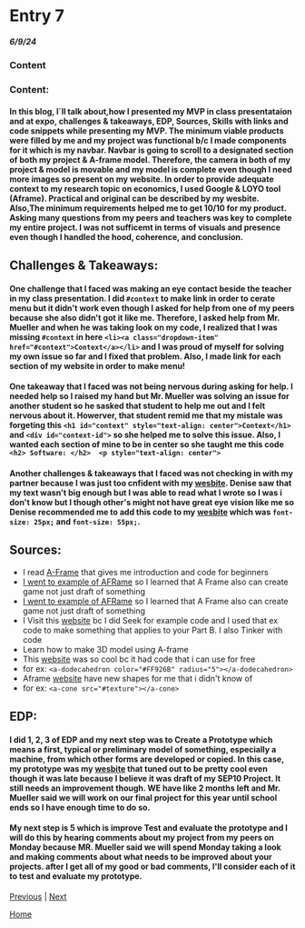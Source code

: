 # Entry 7
##### 6/9/24

### Content
### Content:

#### In this blog, I´ll talk about,how I presented my MVP in class presentataion and at expo, challenges & takeaways, EDP, Sources, Skills with links and code snippets while presenting my MVP. The minimum viable products were filled by me and my project was functional b/c I made components for it which is my navbar. Navbar is going to scroll to a designated section of both my project & A-frame model. Therefore, the camera in both of my project & model is movable and my model is complete even though I need more images so present on my website. In order to provide adequate context to my research topic on economics, I used Google & LOYO tool (Aframe). Practical and original can be described by my wesbite. Also,The minimum requirements helped me to get 10/10 for my product. Asking many questions from my peers and teachers was key to complete my entire project. I was not sufficemt in terms of visuals and presence even though I handled the hood, coherence, and conclusion. 

## Challenges & Takeaways:

#### One challenge that I faced was making an eye contact beside the teacher in my class presentation. I did `#context` to make link in order to cerate menu but it didn't work even though I asked for help from one of my peers because she also didn't got it like me. Therefore, I asked help from Mr. Mueller and when he was taking look on my code, I realized that I was missing `#context` in here `<li><a class="dropdown-item" href="#context">Context</a></li>` and I was proud of myself for solving my own issue so far and I fixed that problem. Also, I made link for each section of my website in order to make menu!

#### One takeaway that I faced was not being nervous during asking for help. I needed help so I raised my hand but Mr. Mueller was solving an issue for another student so he sasked that student to help me out and I felt nervous about it. Howerver, that student remid me that my mistale was forgeting this `<h1 id="context" style="text-align: center">Context</h1>` and `<div id="context-id">` so she helped me to solve this issue. Also, I wanted each section of mine to be in center so she taught me this code `<h2> Software: </h2>  <p style="text-align: center">`

#### Another challenges & takeaways that I faced was not checking in with my partner because I was just too cnfident with my [wesbite](https://dildoran2195.github.io/sep10-freedom-project/). Denise saw that my text wasn't big enough but I was able to read what I wrote so I was i don't know but I though other's might not have great eye vision like me so Denise recommended me to add this code to my [wesbite](https://dildoran2195.github.io/sep10-freedom-project/) which was `font-size: 25px;` and  `font-size: 55px;`.


## Sources:
* I read [A-Frame](https://aframe.io/docs/1.5.0/introduction/) that gives me introduction and code for beginners
* [I went to example of AFRame](https://webvr.soundboxing.co/?challenge=8751ab88-f679-11ea-9f04-8ea7f69e437c) so I learned that A Frame also can create game not just draft of something
* [I went to example of AFRame](https://webvr.soundboxing.co/?challenge=8751ab88-f679-11ea-9f04-8ea7f69e437c) so I learned that A Frame also can create game not just draft of something
* I Visit this [website](https://aframe.io/docs/1.5.0/introduction/faq.html) bc I did Seek for example code and I used that ex code to make something that applies to your Part B. I also Tinker with code
* Learn how to make 3D model using A-frame
* This [website](https://aframe.io/docs/1.5.0/introduction/faq.html) was so cool bc it had code that i can use for free
* for ex: `<a-dodecahedron color="#FF926B" radius="5"></a-dodecahedron>`
* Aframe [website](https://aframe.io/docs/1.5.0/introduction/faq.html) have new shapes for me that i didn't know of
* for ex: `<a-cone src="#texture"></a-cone>`


## EDP:

#### I did 1, 2, 3 of EDP and my next step was to Create a Prototype which means a first, typical or preliminary model of something, especially a machine, from which other forms are developed or copied. In this case, my prototype was  my [wesbite](https://dildoran2195.github.io/sep10-freedom-project/) that tuned out to be pretty cool even though it was late because I believe it was draft of my SEP10 Project. It still needs an improvement though. WE have like 2 months left and Mr. Mueller said we will work on our final project for this year until school ends so I have enough time to do so.

#### My next step is 5 which is improve Test and evaluate the prototype and I will do this by hearing comments about my project from my peers on Monday because MR. Mueller said we will spend Monday taking a look and making comments about what needs to be improved about your projects. after I get all of my good or bad comments, I'll consider each of it to test and evaluate my prototype. 



[Previous](entry06.md) | [Next](entry08.md)

[Home](../README.md)
